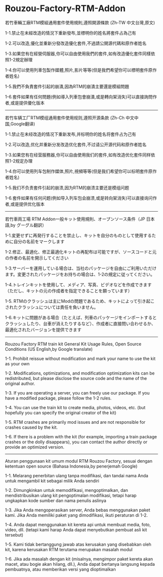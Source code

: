 # Rouzou-Factory-RTM-Addon

若竹車輛工廠RTM模組通用套件使用規則,遵照開源條款 (Zh-TW 中文台灣,原文)

1-1.禁止在未經改造的情況下重新發布,並標明你的姓名將套件占為己有

1-2.可以改造,優化並重新分發改造優化套件,不過請公開源代碼和原作者姓名

1-3.如果您有在經營伺服器,你可以自由使用我們的套件,如有改造優化套件同樣依照1-2規定辦理

1-4.你可以使用列車包製作媒體,照片,影片等等(但是我們希望你可以標明套件原作者姓名)

1-5.我們不負責套件引起的崩潰,因為RTM的崩潰主要還是模組問題

1-6.套件如果有任何問題(例如導入列車包會崩潰,或是轉向架消失)可以直接詢問作者,或是提供優化版本

------------------------------------------------------------------------------------------------------------------------------------------

若竹车辆工厂RTM模组通用套件使用规则,遵照开源条款 (Zh-Ch 中文中国,Google翻译)

1-1.禁止在未经改造的情况下重新发布,并标明你的姓名将套件占为己有

1-2.可以改造,优化并重新分发改造优化套件,不过请公开源代码和原作者姓名

1-3.如果您有在经营服務器,你可以自由使用我们的套件,如有改造优化套件同样依照1-2规定办理

1-4.你可以使用列车包制作媒体,照片,視頻等等(但是我们希望你可以标明套件原作者姓名)

1-5.我们不负责套件引起的崩溃,因为RTM的崩溃主要还是模组问题

1-6.套件如果有任何问题(例如导入列车包会崩溃,或是转向架消失)可以直接询问作者,或是提供优化版本

------------------------------------------------------------------------------------------------------------------------------------------

若竹車両工場 RTM Addon一般キット使用規則、オープンソース条件（JP 日本語,by グーグル翻訳）

1-1.変更せずに再発行することを禁止し、キットを自分のものとして使用するために自分の名前をマークします

1-2.修正、最適化、修正最適化キットの再配布は可能ですが、ソースコードと元の作者の名前を開示してください

1-3.サーバーを運用している場合は、当社のパッケージを自由にご利用いただけます。変更されたパッケージをお持ちの場合は、1-2の規定に従ってください。

1-4.トレインキットを使用して、メディア、写真、ビデオなどを作成できます（ただし、キットの元の作成者を指定できることを願っています）

1-5. RTMのクラッシュは主にModの問題であるため、キットによって引き起こされたクラッシュについては責任を負いません。

1-6.キットに問題がある場合（たとえば、列車のパッケージをインポートするとクラッシュしたり、台車が消えたりするなど）、作成者に直接問い合わせるか、最適化されたバージョンを提供できます

-------------------------------------------------------------------------------------------------------------------------------------------

Rouzou Factory RTM train kit General Kit Usage Rules, Open Source Conditions (US English,by Google translate)

1-1. Prohibit reissue without modification and mark your name to use the kit as your own

1-2. Modifications, optimizations, and modification optimization kits can be redistributed, but please disclose the source code and the name of the original author.

1-3. If you are operating a server, you can freely use our package. If you have a modified package, please follow the 1-2 rules.

1-4. You can use the train kit to create media, photos, videos, etc. (but hopefully you can specify the original creator of the kit)

1-5. RTM crashes are primarily mod issues and are not responsible for crashes caused by the kit.

1-6. If there is a problem with the kit (for example, importing a train package crashes or the dolly disappears), you can contact the author directly or provide an optimized version.

------------------------------------------------------------------------------------------------------------------------------------------

Aturan penggunaan kit umum modul RTM Rouzou Factory, sesuai dengan ketentuan open source (Bahasa Indonesia,by penerjemah Google)

1-1. Melarang penerbitan ulang tanpa modifikasi, dan tandai nama Anda untuk mengambil kit sebagai milik Anda sendiri

1-2. Dimungkinkan untuk memodifikasi, mengoptimalkan, dan mendistribusikan ulang kit pengoptimalan modifikasi, tetapi harap ungkapkan kode sumber dan nama penulis aslinya

1-3. Jika Anda mengoperasikan server, Anda bebas menggunakan paket kami. Jika Anda memiliki paket yang dimodifikasi, ikuti peraturan di 1-2.

1-4. Anda dapat menggunakan kit kereta api untuk membuat media, foto, video, dll. (tetapi kami harap Anda dapat menyebutkan pembuat asli kit tersebut)

1-5. Kami tidak bertanggung jawab atas kerusakan yang disebabkan oleh kit, karena kerusakan RTM terutama merupakan masalah modul

1-6. Jika ada masalah dengan kit (misalnya, mengimpor paket kereta akan macet, atau bogie akan hilang, dll.), Anda dapat bertanya langsung kepada pembuatnya, atau memberikan versi yang dioptimalkan
